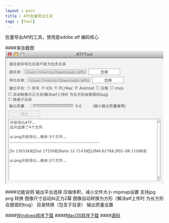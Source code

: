 ```yaml
---
layout : post
title : ATF批量导出工具
tags : [Tool]
---
```


批量导出Atf的工具，使用是adobe atf 编码核心

####来张截图
<img src="/assets/images/atftool_view.jpg" alt="截图" class="img-rounded">

####功能说明
	输出平台选择
	压缩体积，减小文件大小
	mipmap设置
	支持jpg png 转换
	图像尺寸自动纠正为2幂
	图像自动转换为方形（解决atf上传时 为长方形会报错的bug）
	目录转换（包含子目录）
	输出质量设置

####[Windows程序下载](http://url.cn/M9zBDF)
####[MacOS程序下载](http://url.cn/Wo0a4T)
####[源码](http://url.cn/IzJqGZ)
	